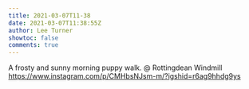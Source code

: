 ```yaml
---
title: 2021-03-07T11-38
date: 2021-03-07T11:38:55Z
author: Lee Turner
showtoc: false
comments: true
---
```


A frosty and sunny morning puppy walk. @ Rottingdean Windmill https://www.instagram.com/p/CMHbsNJsm-m/?igshid=r6ag9hhdg9ys

